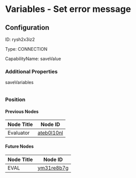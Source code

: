 # Variables - Set error message
## Configuration
ID:  rysh2x3iz2

Type: CONNECTION 

CapabilityName: saveValue






### Additional Properties
saveVariables
```
```





### Position

#### Previous Nodes
| Node Title | Node ID |
| :------------- | ------------ |
| Evaluator | [ateb0l10nl](./ateb0l10nl.md) | 
 
 #### Future Nodes
| Node Title | Node ID |
| :------------- | ------------ |
| EVAL |[ym31re8b7g](./ym31re8b7g.md) | 